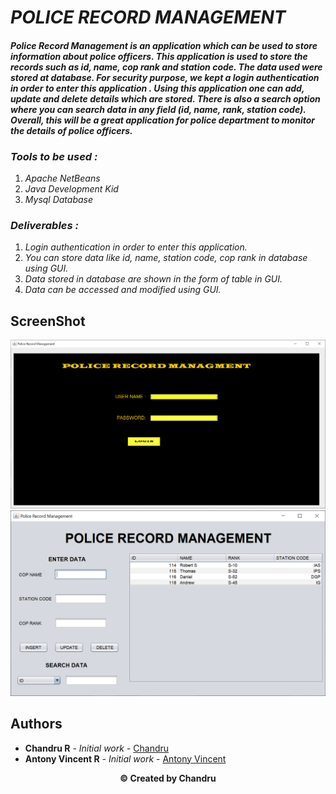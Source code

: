 # **_POLICE RECORD MANAGEMENT_**

#### _Police Record Management is an application which can be used to store information about police officers. This application is used to store the records such as id, name, cop rank and station code. The data used were stored at database. For security purpose, we kept a login authentication in order to enter this application . Using this application one can add, update and delete details which are stored. There is also a search option where you can search data in any field (id, name, rank, station code). Overall, this will be a great application for police department to monitor the details of police officers._

### **_Tools to be used :_**

1. _Apache NetBeans_
2. _Java Development Kid_
3. _Mysql Database_

### **_Deliverables :_**

1. _Login authentication in order to enter this application._
2. _You can store data like id, name, station code, cop rank in database using GUI._
3. _Data stored in database are shown in the form of table in GUI._
4. _Data can be accessed and modified using GUI._

## ScreenShot

<img src="ScreenShots\Capture1.PNG" width="700" />
<img src="ScreenShots\Capture2.PNG" width="700" />

## **Authors**

- **Chandru R** - _Initial work_ - [Chandru](https://github.com/Chandru3493)
- **Antony Vincent R** - _Initial work_ - [Antony Vincent](https://github.com/vincentanto)

<p align="center"><b>© Created by Chandru</b></p?
